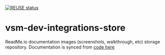 [![REUSE status](https://api.reuse.software/badge/github.com/leanix/vsm-dev-integrations-docs-storage)](https://api.reuse.software/info/github.com/leanix/vsm-dev-integrations-docs-storage)

# vsm-dev-integrations-store
ReadMe.io documentation images (screenshots, walkthrough, etc) storage repository. Documentation is synced from [code here](https://github.com/leanix/vsm-dev-integrations)
